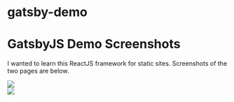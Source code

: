 # gatsby-demo

<h1>GatsbyJS Demo Screenshots</h1>

I wanted to learn this ReactJS framework for static sites. Screenshots of the two pages are below.

<img src="https://cherylhughey.github.io/img/gatsby1.png">
<br>
<img src="https://cherylhughey.github.io/img/gatsby2.png">

      
